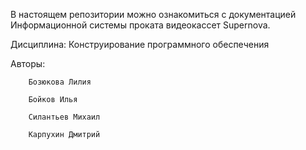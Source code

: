 В настоящем репозитории можно ознакомиться с документацией Информационной системы проката видеокассет Supernova.

Дисциплина: Конструирование программного обеспечения

Авторы: 

        Бозюкова Лилия

        Бойков Илья
        
        Силантьев Михаил

        Карпухин Дмитрий
